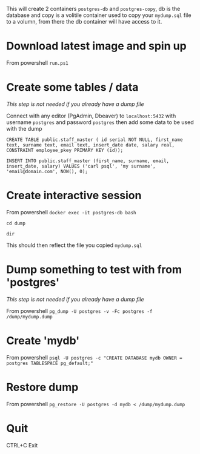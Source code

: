 This will create 2 containers `postgres-db` and `postgres-copy`, db is the database and copy is a volitile container used to copy your `mydump.sql` file to a volumn, from there the db container will have access to it.

# Download latest image and spin up
From powershell `run.ps1`

# Create some tables / data
_This step is not needed if you already have a dump file_

Connect with any editor (PgAdmin, Dbeaver) to `localhost:5432` with username `postgres` and password `postgres` then add some data to be used with the dump

`
CREATE TABLE public.staff_master (
id serial NOT NULL,
first_name text,
surname text,
email text,
insert_date date,
salary real,  
CONSTRAINT employee_pkey PRIMARY KEY (id));
`

`
INSERT INTO public.staff_master
(first_name, surname, email, insert_date, salary)
VALUES
('carl psql', 'my surname', 'email@domain.com', NOW(), 0);
`

# Create interactive session
From powershell `docker exec -it postgres-db bash`

`cd dump`

`dir`

This should then reflect the file you copied `mydump.sql`

# Dump something to test with from 'postgres'
_This step is not needed if you already have a dump file_

From powershell `pg_dump -U postgres -v -Fc postgres -f /dump/mydump.dump`

# Create 'mydb'
From powershell `psql -U postgres -c "CREATE DATABASE mydb OWNER = postgres TABLESPACE pg_default;"`

# Restore dump
From powershell `pg_restore -U postgres -d mydb < /dump/mydump.dump`

# Quit
CTRL+C
Exit
